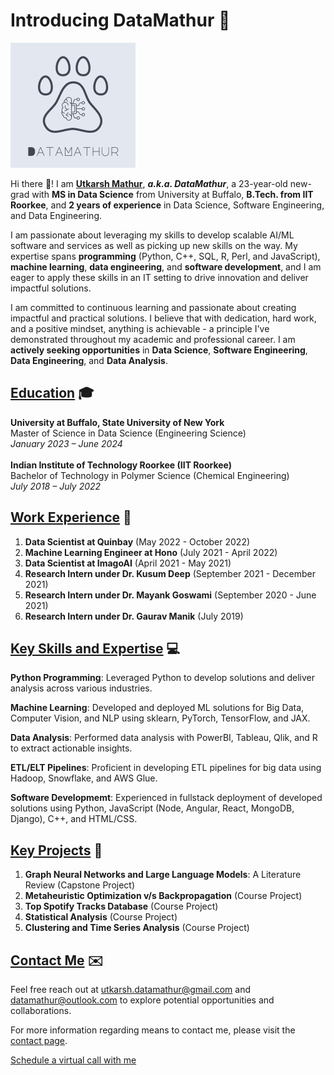 # Introducing DataMathur 🍵

![image alt ><](/Logo.png)

Hi there 👋! I am **[Utkarsh Mathur](https://datamathur.github.io/)**, ***a.k.a. DataMathur***, a 23-year-old new-grad with **MS in Data Science** from University at Buffalo, **B.Tech. from IIT Roorkee**, and **2 years of experience** in Data Science, Software Engineering, and Data Engineering.

I am passionate about leveraging my skills to develop scalable AI/ML software and services as well as picking up new skills on the way. My expertise spans **programming** (Python, C++, SQL, R, Perl, and JavaScript), **machine learning**, **data engineering**, and **software development**, and I am eager to apply these skills in an IT setting to drive innovation and deliver impactful solutions.

I am committed to continuous learning and passionate about creating impactful and practical solutions. I believe that with dedication, hard work, and a positive mindset, anything is achievable - a principle I've demonstrated throughout my academic and professional career. I am **actively seeking opportunities** in **Data Science**, **Software Engineering**, **Data Engineering**, and **Data Analysis**.

## [Education](https://datamathur.github.io/#edu) 🎓

**University at Buffalo, State University of New York**<br>
Master of Science in Data Science (Engineering Science)<br>
*January 2023 – June 2024*
<br><br>
**Indian Institute of Technology Roorkee (IIT Roorkee)**<br>
Bachelor of Technology in Polymer Science (Chemical Engineering)<br>
*July 2018 – July 2022*

## [Work Experience](https://datamathur.github.io/#work) 💼

1. **Data Scientist at Quinbay** (May 2022 - October 2022)
2. **Machine Learning Engineer at Hono** (July 2021 - April 2022)
3. **Data Scientist at ImagoAI** (April 2021 - May 2021)
4. **Research Intern under Dr. Kusum Deep** (September 2021 - December 2021)
5. **Research Intern under Dr. Mayank Goswami** (September 2020 - June 2021)
6. **Research Intern under Dr. Gaurav Manik** (July 2019)


## [Key Skills and Expertise](https://datamathur.github.io/#skills) 💻
**Python Programming**: Leveraged Python to develop solutions and deliver analysis across various industries.

**Machine Learning**: Developed and deployed ML solutions for Big Data, Computer Vision, and NLP using sklearn, PyTorch, TensorFlow, and JAX.

**Data Analysis**: Performed data analysis with PowerBI, Tableau, Qlik, and R to extract actionable insights.

**ETL/ELT Pipelines**: Proficient in developing ETL pipelines for big data using Hadoop, Snowflake, and AWS Glue.

**Software Developmemt**: Experienced in fullstack deployment of developed solutions using Python, JavaScript (Node, Angular, React, MongoDB, Django), C++, and HTML/CSS.


## [Key Projects](https://datamathur.github.io/#projects) 📝

1. **Graph Neural Networks and Large Language Models**: A Literature Review (Capstone Project)
2. **Metaheuristic Optimization v/s Backpropagation** (Course Project)
3. **Top Spotify Tracks Database** (Course Project)
4. **Statistical Analysis** (Course Project)
5. **Clustering and Time Series Analysis** (Course Project)


## [Contact Me](https://datamathur.github.io/#contact) ✉️

Feel free reach out at [utkarsh.datamathur@gmail.com](mailto:utkarsh.datamathur@gmail.com) and [datamathur@outlook.com](mailto:datamathur@outlook.com) to explore potential opportunities and collaborations.

For more information regarding means to contact me, please visit the [contact page](https://datamathur.github.io/#contact).

[Schedule a virtual call with me](https://calendly.com/datamathur/discussion_with_utkarsh_mathur)

<!--
**datamathur/datamathur** is a ✨ _special_ ✨ repository because its `README.md` (this file) appears on your GitHub profile.

Here are some ideas to get you started:

- 🔭 I’m currently working on ...
- 🌱 I’m currently learning ...
- 👯 I’m looking to collaborate on ...
- 🤔 I’m looking for help with ...
- 💬 Ask me about ...
- 📫 How to reach me: ...
- 😄 Pronouns: ...
- ⚡ Fun fact: ...
-->

